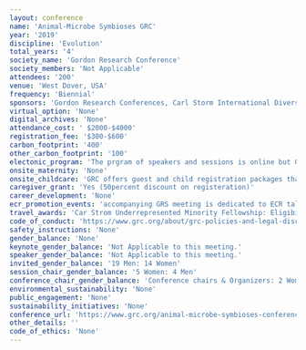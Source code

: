 ```yaml
---
layout: conference 
name: 'Animal-Microbe Symbioses GRC'
year: '2019'
discipline: 'Evolution'
total_years: '4'
society_name: 'Gordon Research Conference'
society_members: 'Not Applicable'
attendees: '200'
venue: 'West Dover, USA'
frequency: 'Biennial'
sponsors: 'Gordon Research Conferences, Carl Storm International Diversity Fellowship program,  Carl Storm Underrepresented Minority Fellowship program, National Science Foundation, ISME, Gordon and Betty Moore Foundation, Max Planck Institute for Marine Microbiology, Agouron Institute, origin and function of META Organisms'
virtual_option: 'None'
digital_archives: 'None'
attendance_cost: ' $2000-$4000'
registration_fee: '$300-$600'
carbon_footprint: '400'
other_carbon_footprint: '100'
electonic_program: 'The prgram of speakers and sessions is online but Gordon research conferences refrain from making the book of abstracts available online.'
onsite_maternity: 'None'
onsite_childcare: 'GRC offers guest and child registration packages that allow guests to share your accommodations and join you at meals. Children under 4-years-old are free of charge and children ages 4-12 receive a 50percent discount.'
caregiver_grant: 'Yes (50percent discount on registeration)'
career_development: 'None'
ecr_promotion_events: 'accompanying GRS meeting is dedicated to ECR talks only. '
travel_awards: 'Car Strom Underrepresented Minority Fellowship: Eligibility: must be:     Graduate student, postdoc, faculty or research scientist     Hispanic or Latino, American Indian or Alaska Native, Black or African American, Native Hawaiian or Other Pacific Islander     U.S. Citizen or permanent resident with a Green Card     Currently working at a U.S. institution     Is attending a GRC for the first time'
code_of_conduct: 'https://www.grc.org/about/grc-policies-and-legal-disclaimers/'
safety_instructions: 'None'
gender_balance: 'None'
keynote_gender_balance: 'Not Applicable to this meeting.'
speaker_gender_balance: 'Not Applicable to this meeting.'
invited_gender_balance: '19 Men: 14 Women'
session_chair_gender_balance: '5 Women: 4 Men'
conference_chair_gender_balance: 'Conference chairs & Organizers: 2 Women'
environmental_sustainability: 'None'
public_engagement: 'None'
sustainability_initiatives: 'None'
conference_url: 'https://www.grc.org/animal-microbe-symbioses-conference/2019/'
other_details: ''
code_of_ethics: 'None'
---
```

